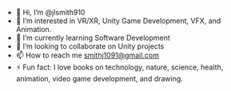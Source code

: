 - 👋 Hi, I’m @jlsmith910
- 👀 I’m interested in VR/XR, Unity Game Development, VFX, and Animation.
- 🌱 I’m currently learning Software Development
- 💞️ I’m looking to collaborate on Unity projects
- 📫 How to reach me smithj1091@gmail.com
- ⚡ Fun fact: I love books on technology, nature, science, health, animation, video game development, and drawing.

<!---
jlsmith910/jlsmith910 is a ✨ special ✨ repository because its `README.md` (this file) appears on your GitHub profile.
You can click the Preview link to take a look at your changes.
--->
